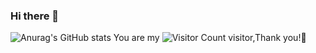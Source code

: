 ### Hi there 👋

![Anurag's GitHub stats](https://github-readme-stats.vercel.app/api?username=Ed1s0nZ&show_icons=true&theme=radical)
You are my ![Visitor Count](https://profile-counter.glitch.me/Ed1s0nZ/count.svg) visitor,Thank you!🌱


<!--
![Github Stats](https://github-readme-stats.vercel.app/api?username=Ed1s0nZ&show_icons=true&theme=dark&count_private=true)
**Ed1s0nZ/Ed1s0nZ** is a ✨ _special_ ✨ repository because its `README.md` (this file) appears on your GitHub profile.

Here are some ideas to get you started:

- 🔭 I’m currently working on ...
- 🌱 I’m currently learning ...
- 👯 I’m looking to collaborate on ...
- 🤔 I’m looking for help with ...
- 💬 Ask me about ...
- 📫 How to reach me: ...
- 😄 Pronouns: ...
- ⚡ Fun fact: ...
-->
